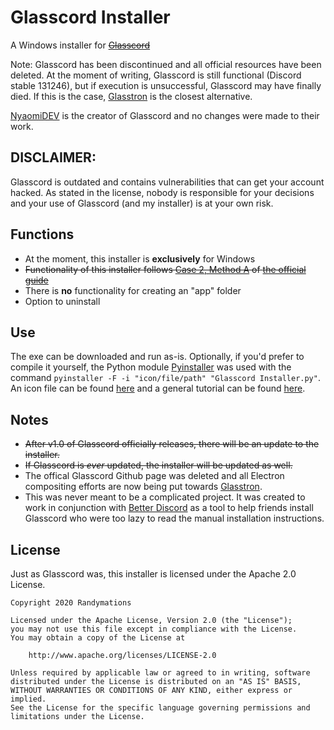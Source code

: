 # Glasscord Installer
A Windows installer for ~~[Glasscord](https://github.com/AryToNeX/Glasscord/)~~

Note: Glasscord has been discontinued and all official resources have been deleted. At the moment of writing, Glasscord is still functional (Discord stable 131246), but if execution is unsuccessful, Glasscord may have finally died. If this is the case, [Glasstron](https://github.com/NyaomiDEV/Glasstron) is the closest alternative.

[NyaomiDEV](https://github.com/NyaomiDEV/) is the creator of Glasscord and no changes were made to their work.

## DISCLAIMER:
Glasscord is outdated and contains vulnerabilities that can get your account hacked. As stated in the license, nobody is responsible for your decisions and your use of Glasscord (and my installer) is at your own risk.

## Functions
- At the moment, this installer is **exclusively** for Windows
- ~~Functionality of this installer follows [Case 2, Method A](https://github.com/AryToNeX/Glasscord/wiki/Installation#case-2-you-already-have-an-app-folder) of [the official guide](https://github.com/AryToNeX/Glasscord/wiki/Installation/)~~
- There is **no** functionality for creating an "app" folder
- Option to uninstall

## Use
The exe can be downloaded and run as-is. Optionally, if you'd prefer to compile it yourself, the Python module [Pyinstaller](https://www.pyinstaller.org/) was used with the command `pyinstaller -F -i "icon/file/path" "Glasscord Installer.py"`. An icon file can be found [here](https://github.com/Randymations/Glasscord-Installer/blob/main/icon/Glasscord.ico) and a general tutorial can be found [here](https://www.youtube.com/watch?v=lOIJIk_maO4).

## Notes
- ~~After v1.0 of Glasscord officially releases, there will be an update to the installer.~~
- ~~If Glasscord is *ever* updated, the installer will be updated as well.~~
- The offical Glasscord Github page was deleted and all Electron compositing efforts are now being put towards [Glasstron](https://github.com/NyaomiDEV/Glasstron). 
- This was never meant to be a complicated project. It was created to work in conjunction with [Better Discord](https://betterdiscord.net/) as a tool to help friends install Glasscord who were too lazy to read the manual installation instructions.

## License
Just as Glasscord was, this installer is licensed under the Apache 2.0 License.
```
Copyright 2020 Randymations

Licensed under the Apache License, Version 2.0 (the "License");
you may not use this file except in compliance with the License.
You may obtain a copy of the License at

    http://www.apache.org/licenses/LICENSE-2.0

Unless required by applicable law or agreed to in writing, software
distributed under the License is distributed on an "AS IS" BASIS,
WITHOUT WARRANTIES OR CONDITIONS OF ANY KIND, either express or implied.
See the License for the specific language governing permissions and
limitations under the License.
```
